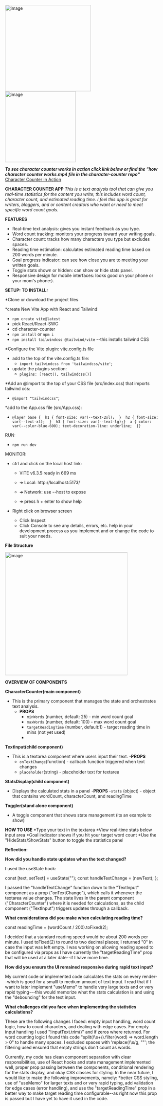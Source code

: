 <img width="282" alt="image" src="https://github.com/user-attachments/assets/eee6a452-968c-4cc5-ac73-a3ce20d55477" />
<img width="232" alt="image" src="https://github.com/user-attachments/assets/4c6120cd-f370-4324-8084-9db1d4a1360c" />

***To see character counter works in action click link below or find the "how character counter works.mp4 file in the character-counter repo"***
[Character Counter in Action](https://github.com/FrancesReagan/character-counter/blob/main/how%20character%20counter%20works.mp4)

__CHARACTER COUNTER APP__
_This is a text analysis tool that can give you real-time statistics for the content you write; this includes word count, 
character count, and estimated reading time. I feel this app is great for writers, bloggers, and or content creators
who want or need to meet specific word count goals._

__FEATURES__
  - Real-time text analysis: gives you instant feedback as you type.
  - Word count tracking: monitors your progress toward your writing goals.
  - Character count: tracks how many characters you type but excludes spaces.
  - Reading time estimation: calculates estimated reading time based on 200 words per minute.
  - Goal progress indicator: can see how close you are to meeting your written goals.
  - Toggle stats shown or hidden: can show or hide stats panel.
  - Responsive design for mobile interfaces: looks good on your phone or your mom's phone:).


__SETUP:__
****__TO INSTALL:__****

*Clone or download the project files

*create New Vite App with React and Tailwind
  - `npm create vite@latest`
  - pick React/React-SWC
  - cd character-counter
  - `npm install` or `npm i`
  - `npm install tailwindcss @tailwind/vite` --this installs tailwind CSS
  
*Configure the Vite plugin: vite.config.ts file 
 - add to the top of the vite.config.ts file:
   - `import tailwindcss from 'tailwindcss/vite'`;
 - update the plugins section:
   - `plugins: [react(), tailwindcss()]`
    
*Add an @import to the top of your CSS file (src/index.css) that imports tailwind ccs:
 - `@import "tailwindcss"`;
    
*add to the App.css file (src/App.css):
 - `@layer base {  h1 { font-size: var(--text-2xl);  }  h2 { font-size: var(--text-xl);  }  h3 { font-size: var(--text-lg);}  a { color: var(--color-blue-600); text-decoration-line: underline;  }}`

RUN: 
- `npm run dev`

MONITOR:
- ctrl and click on the local host link:
  - VITE v6.3.5  ready in 669 ms

  - ➜  Local:   http://localhost:5173/
  - ➜  Network: use --host to expose
  - ➜  press h + enter to show help

- Right click on browser screen
  - Click Inspect
  - Click Console to see any details, errors, etc. help in your development process as you implement and or change the 
  code to suit your needs.

__File Structure__

<img width="402" alt="image" src="https://github.com/user-attachments/assets/8c96e996-fac7-46f5-acfb-51c9f8391d18" />

__OVERVIEW OF COMPONENTS__

__CharacterCounter(main component)__
  - This is the primary component that manages the state and orchestrates text analysis.
    - __PROPS__
        - `minWords` (number, default: 25) - min word count goal
        - `maxWords` (number, default: 100) - max word count goal
        - `targetReadingTime` (number, default:1) - target reading time in mins (not yet used)
        - 
__TextInput(child component)__
  - This is a textarea component where users input their text.
    -__PROPS__
       - `onTextChange`(function) - callback function triggered when text changes
       - `placeholder`(string) - placeholder text for textarea

__StatsDisplay(child component)__
  - Displays the calculated stats in a panel
    -__PROPS__
       -`stats` (object) - object that contains wordCount, characterCount, and readingTime
    
__Toggler(stand alone component)__
  - A toggle component that shows state management (its an example to show)
    
__HOW TO USE__
*Type your text in the textarea
*View real-time stats below input area
*Goal indicator shows if you hit your target word count 
*Use the "HideStats/ShowStats" button to toggle the statistics panel


  
  
  


__Reflection:__


**How did you handle state updates when the text changed?**


I used the useState hook:

const [text, setText] = useState("");
const handleTextChange = (newText);
};

I passed the "handleTextChange" function down to the "TextInput" component as a prop ("onTextChange"), which calls it 
whenever the textarea value changes. The state lives in the parent component ("CharacterCounter") where it is needed for 
calculations, as the child component ("TextInput") triggers updates through a callback.


**What considerations did you make when calculating reading time?**

const readingTime = (wordCount / 200).toFixed(2);

I decided that a standard reading speed would be about 200 words per minute. I used toFixed(2) to round to two decimal places; I returned "0" in case
the input was left empty. I was working on allowing reading speed to be configured via props as I have currently the "targetReadingTime" prop that will be 
used at a later date--if I have more time.


**How did you ensure the UI remained responsive during rapid text input?**

My current code or implemented code calculates the stats on every render--which is good for a smalll to medium amount of text input. 
I read that if I want to later implement "useMemo" to handle very large texts and or very rapid typing---this would memorize what the stats calculation is
and using the "debouncing" for the text input.


**What challenges did you face when implementing the statistics calculations?**

These are the following changes I faced: empty input handling, word count logic, how to count characters, and dealing with edge cases.
For empty input handling I used "!inputText.trim()" and if zeros where returned. For word counting logic I found this code "split(/\s+/).filter(word) => word.length > 0"
to handle many spaces.  I excluded spaces with 'replace(/\s/g, ""'; the filtering used ensured that empty strings don't count as words.


Currently, my code has clean component separation with clear responsibilities, use of React hooks and state management implemented well, proper prop passing between the 
components, conditional rendering for the stats display, and okay CSS classes for styling. In the near future, I would like to make the following improvements, namely: 
*better CSS styling, use of "useMemo" for larger texts and or very rapid typing, add validation for edge cases (error handling), and use  the "targetReadingTime" prop
in a better way to make target reading time configurable--as right now this prop is passed but I have yet to have it used in the code.
